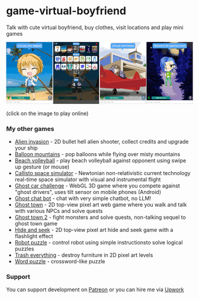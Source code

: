 # game-virtual-boyfriend
Talk with cute virtual boyfriend, buy clothes, visit locations and play mini games

[<img src="image/demo.png">](https://dvhx.github.io/game-virtual-boyfriend/)

(click on the image to play online)

### My other games

- [Alien invasion](https://github.com/dvhx/game-alien-invasion) - 2D bullet hell alien shooter, collect credits and upgrade your ship
- [Balloon mountains](https://github.com/dvhx/game-balloon-mountains) - pop balloons while flying over misty mountains
- [Beach volleyball](https://github.com/dvhx/game-beach-volleyball) - play beach volleyball against opponent using swipe up gesture (or mouse)
- [Callisto space simulator](https://github.com/dvhx/game-callisto-space-simulator) - Newtonian non-relativistic current technology real-time space simulator with visual and instrumental flight
- [Ghost car challenge](https://github.com/dvhx/game-ghost-car-challenge) - WebGL 3D game where you compete against "ghost drivers", uses tilt sensor on mobile phones (Android)
- [Ghost chat bot](https://github.com/dvhx/game-ghost-chatbot) - chat with very simple chatbot, no LLM!
- [Ghost town](https://github.com/dvhx/game-ghost-town) - 2D top-view pixel art web game where you walk and talk with various NPCs and solve quests
- [Ghost town 2](https://github.com/dvhx/game-ghost-town-2) - fight monsters and solve quests, non-talking sequel to ghost town game
- [Hide and seek](https://github.com/dvhx/game-hide-and-seek) - 2D top-view pixel art hide and seek game with a flashlight effect
- [Robot puzzle](https://github.com/dvhx/game-robot-puzzle) - control robot using simple instructionsto solve logical puzzles
- [Trash everything](https://github.com/dvhx/game-trash-everything) - destroy furniture in 2D pixel art levels
- [Word puzzle](https://github.com/dvhx/game-word-puzzle) - crossword-like puzzle

### Support

You can support development on [Patreon](https://www.patreon.com/DusanHalicky) or you can hire me via [Upwork](https://www.upwork.com/freelancers/~013b4c3d6e772fdb01)
